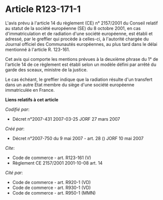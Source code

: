 # Article R123-171-1

L'avis prévu à l'article 14 du règlement (CE) n° 2157/2001 du Conseil relatif au statut de la société européenne (SE) du 8
octobre 2001, en cas d'immatriculation et de radiation d'une société européenne, est établi et adressé, par le greffier qui
procède à celles-ci, à l'autorité chargée du Journal officiel des Communautés européennes, au plus tard dans le délai
mentionné à l'article R. 123-161. 

Cet avis qui comporte les mentions prévues à la deuxième phrase du 1° de l'article 14 de ce règlement est établi selon un
modèle défini par arrêté du garde des sceaux, ministre de la justice. 

Le cas échéant, le greffier indique que la radiation résulte d'un transfert dans un autre Etat membre du siège d'une société
européenne immatriculée en France.

**Liens relatifs à cet article**

_Codifié par_:

  - Décret n°2007-431 2007-03-25 JORF 27 mars 2007

_Créé par_:

  - Décret n°2007-750 du 9 mai 2007 - art. 28 () JORF 10 mai 2007

_Cite_:

  - Code de commerce - art. R123-161 (V)
  - Règlement CE 2157/2001 2001-10-08 art. 14

_Cité par_:

  - Code de commerce - art. R920-1 (VD)
  - Code de commerce - art. R930-1 (VD)
  - Code de commerce - art. R950-1 (MMN)
